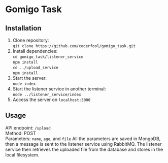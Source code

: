 # Gomigo Task
## Installation
1. Clone repository: <br/>
`git clone https://github.com/coderfool/gomigo_task.git`
2. Install dependencies: <br/>
`cd gomigo_task/listener_service` <br/>
`npm install` <br/>
`cd ../upload_service` <br/>
`npm install` <br/>
3. Start the server: <br/>
`node index`
4. Start the listener service in another terminal: <br/>
`node ../listener_service/index`
5. Access the server on `localhost:3000`
## Usage
API endpoint: `/upload` <br/>
Method: POST <br/>
Parameters: `name`, `age`, and `file`
All the parameters are saved in MongoDB, then a message is sent to the listener service using RabbitMQ. The listener service then retrieves the uploaded file from the database and stores in the local filesystem.    
